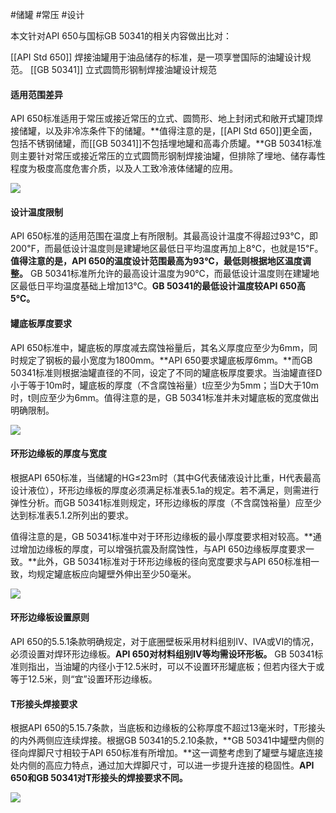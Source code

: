 #储罐 #常压 #设计 


本文针对API 650与国标GB 50341的相关内容做出比对：

[[API Std 650]] 焊接油罐用于油品储存的标准，是一项享誉国际的油罐设计规范。
[[GB 50341]] 立式圆筒形钢制焊接油罐设计规范
#### 适用范围差异

API 650标准适用于常压或接近常压的立式、圆筒形、地上封闭式和敞开式罐顶焊接储罐，以及非冷冻条件下的储罐。**值得注意的是，[[API Std 650]]更全面，包括不锈钢储罐，而[[GB 50341]]不包括埋地罐和高毒介质罐。**GB 50341标准则主要针对常压或接近常压的立式圆筒形钢制焊接油罐，但排除了埋地、储存毒性程度为极度高度危害介质，以及人工致冷液体储罐的应用。

![](https://pics4.baidu.com/feed/574e9258d109b3de23c0273905b34491800a4c05.jpeg@f_auto?token=7de9fe14c0ec0c0c39710c55a6bb47f1)

#### 设计温度限制

API 650标准的适用范围在温度上有所限制。其最高设计温度不得超过93℃，即200℉，而最低设计温度则是建罐地区最低日平均温度再加上8℃，也就是15℉。**值得注意的是，API 650的温度设计范围最高为93℃，最低则根据地区温度调整。** GB 50341标准所允许的最高设计温度为90℃，而最低设计温度则在建罐地区最低日平均温度基础上增加13℃。**GB 50341的最低设计温度较API 650高5℃。**

#### 罐底板厚度要求

API 650标准中，罐底板的厚度减去腐蚀裕量后，其名义厚度应至少为6mm，同时规定了钢板的最小宽度为1800mm。**API 650要求罐底板厚6mm。**而GB 50341标准则根据油罐直径的不同，设定了不同的罐底板厚度要求。当油罐直径D小于等于10m时，罐底板的厚度（不含腐蚀裕量）t应至少为5mm；当D大于10m时，t则应至少为6mm。值得注意的是，GB 50341标准并未对罐底板的宽度做出明确限制。

![](https://pics3.baidu.com/feed/0b55b319ebc4b745091740de06f036078b821517.jpeg@f_auto?token=dc8b604994c8e98f8d3c30e4c14d12dc)

#### 环形边缘板的厚度与宽度

根据API 650标准，当储罐的HG≤23m时（其中G代表储液设计比重，H代表最高设计液位），环形边缘板的厚度必须满足标准表5.1a的规定。若不满足，则需进行弹性分析。而GB 50341标准则规定，环形边缘板的厚度（不含腐蚀裕量）应至少达到标准表5.1.2所列出的要求。

值得注意的是，GB 50341标准中对于环形边缘板的最小厚度要求相对较高。**通过增加边缘板的厚度，可以增强抗震及耐腐蚀性，与API 650边缘板厚度要求一致。**此外，GB 50341标准对于环形边缘板的径向宽度要求与API 650标准相一致，均规定罐底板应向罐壁外伸出至少50毫米。

![](https://pics3.baidu.com/feed/42a98226cffc1e17b4286bad839cde13728de9b0.jpeg@f_auto?token=9b9226728d82d0b10726f9a339325c22)

#### 环形边缘板设置原则

API 650的5.5.1条款明确规定，对于底圈壁板采用材料组别IV、IVA或VI的情况，必须设置对焊环形边缘板。**API 650对材料组别IV等均需设环形板。** GB 50341标准则指出，当油罐的内径小于12.5米时，可以不设置环形罐底板；但若内径大于或等于12.5米，则“宜”设置环形边缘板。

#### T形接头焊接要求

根据API 650的5.15.7条款，当底板和边缘板的公称厚度不超过13毫米时，T形接头的内外两侧应连续焊接。根据GB 50341的5.2.10条款，**GB 50341中罐壁内侧的径向焊脚尺寸相较于API 650标准有所增加。**这一调整考虑到了罐壁与罐底连接处内侧的高应力特点，通过加大焊脚尺寸，可以进一步提升连接的稳固性。**API 650和GB 50341对T形接头的焊接要求不同。**

![](https://pics7.baidu.com/feed/e61190ef76c6a7efcfbb076234f68741f2de66f5.jpeg@f_auto?token=19e7516b5601b061e55e3d668a7fad36)